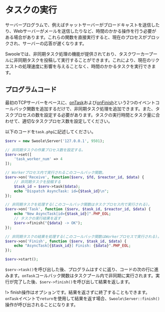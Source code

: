 # タスクの実行

サーバープログラムで、例えばチャットサーバーがブロードキャストを送信したり、Webサーバーがメールを送信したりなど、時間のかかる操作を行う必要がある場合があります。これらの関数を直接実行すると、現在のプロセスがブロックされ、サーバーの応答が遅くなります。

Swooleでは、非同期タスク処理の機能が提供されており、タスクワーカープールに非同期タスクを投稿して実行することができます。これにより、現在のリクエストの処理速度に影響を与えることなく、時間のかかるタスクを実行できます。

## プログラムコード

最初のTCPサーバーをベースに、[onTask](/server/events?id=ontask)および[onFinish](/server/events?id=onfinish)という2つのイベントコールバック関数を追加するだけで、非同期タスク処理を追加できます。また、タスクプロセスの数を設定する必要があります。タスクの実行時間とタスク量に合わせて、適切なタスクプロセス数を設定してください。

以下のコードを`task.php`に記述してください。

```php
$serv = new Swoole\Server('127.0.0.1', 9501);

// 非同期タスクの作業プロセス数を設定する。
$serv->set([
    'task_worker_num' => 4
]);

// Workerプロセス内で実行されるこのコールバック関数。
$serv->on('Receive', function($serv, $fd, $reactor_id, $data) {
    // 非同期タスクを投稿する
    $task_id = $serv->task($data);
    echo "Dispatch AsyncTask: id={$task_id}\n";
});

// 非同期タスクを処理する(このコールバック関数はタスクプロセス内で実行される)。
$serv->on('Task', function ($serv, $task_id, $reactor_id, $data) {
    echo "New AsyncTask[id={$task_id}]".PHP_EOL;
    // タスクの実行結果を返す
    $serv->finish("{$data} -> OK");
});

// 非同期タスクの結果を処理する(このコールバック関数はWorkerプロセスで実行される)。
$serv->on('Finish', function ($serv, $task_id, $data) {
    echo "AsyncTask[{$task_id}] Finish: {$data}".PHP_EOL;
});

$serv->start();
```

`$serv->task()`を呼び出した後、プログラムはすぐに返り、コードの次の行に進みます。`onTask`コールバック関数はタスクプール内で非同期に実行されます。実行が完了した後、`$serv->finish()`を呼び出して結果を返します。

!> finish操作はオプションです。結果を返さずに終了することもできます。`onTask`イベントで`return`を使用して結果を返す場合、`Swoole\Server::finish()`操作が呼び出されることになります。
